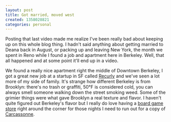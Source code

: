 ```yaml
---
layout: post
title: Got married, moved west
created: 1358028821
categories: personal
---
```

Posting that last video made me realize I've been really bad about keeping up on this whole blog thing. I hadn't said anything about getting married to Deana back in August, or packing up and leaving New York, the month we spent in Reno while I found a job and apartment here in Berkeley. Well, that all happened and at some point it'll end up in a video.

We found a really nice apartment right the middle of Downtown Berkeley, I got a great new job at a startup in SF called <a href="http://recurly.com">Recurly</a> and we've seen a lot more of my side of family. It's strange how different Berkeley is from Brooklyn: there's no trash or graffiti, 50°F is considered cold, you can always smell someone walking down the street smoking weed. Some of the grimier things were what gave Brooklyn a real texture and flavor. I haven't quite figured out Berkeley's flavor but I really do love having a <a href="http://www.gamesofberkeley.com/">board game store</a> right around the corner for those nights I need to run out for a copy of <a href="http://boardgamegeek.com/boardgame/822/carcassonne">Carcassonne</a>.
